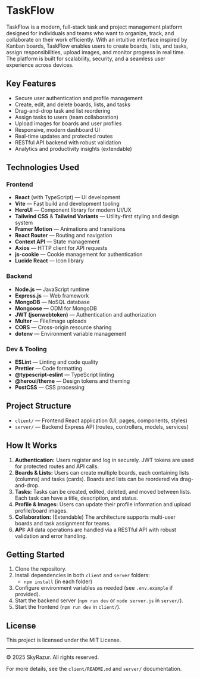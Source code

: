 # TaskFlow

TaskFlow is a modern, full-stack task and project management platform designed for individuals and teams who want to organize, track, and collaborate on their work efficiently. With an intuitive interface inspired by Kanban boards, TaskFlow enables users to create boards, lists, and tasks, assign responsibilities, upload images, and monitor progress in real time. The platform is built for scalability, security, and a seamless user experience across devices.

## Key Features
- Secure user authentication and profile management
- Create, edit, and delete boards, lists, and tasks
- Drag-and-drop task and list reordering
- Assign tasks to users (team collaboration)
- Upload images for boards and user profiles
- Responsive, modern dashboard UI
- Real-time updates and protected routes
- RESTful API backend with robust validation
- Analytics and productivity insights (extendable)

## Technologies Used

### Frontend
- **React** (with TypeScript) — UI development
- **Vite** — Fast build and development tooling
- **HeroUI** — Component library for modern UI/UX
- **Tailwind CSS** & **Tailwind Variants** — Utility-first styling and design system
- **Framer Motion** — Animations and transitions
- **React Router** — Routing and navigation
- **Context API** — State management
- **Axios** — HTTP client for API requests
- **js-cookie** — Cookie management for authentication
- **Lucide React** — Icon library

### Backend
- **Node.js** — JavaScript runtime
- **Express.js** — Web framework
- **MongoDB** — NoSQL database
- **Mongoose** — ODM for MongoDB
- **JWT (jsonwebtoken)** — Authentication and authorization
- **Multer** — File/image uploads
- **CORS** — Cross-origin resource sharing
- **dotenv** — Environment variable management

### Dev & Tooling
- **ESLint** — Linting and code quality
- **Prettier** — Code formatting
- **@typescript-eslint** — TypeScript linting
- **@heroui/theme** — Design tokens and theming
- **PostCSS** — CSS processing

## Project Structure
- `client/` — Frontend React application (UI, pages, components, styles)
- `server/` — Backend Express API (routes, controllers, models, services)

## How It Works
1. **Authentication:** Users register and log in securely. JWT tokens are used for protected routes and API calls.
2. **Boards & Lists:** Users can create multiple boards, each containing lists (columns) and tasks (cards). Boards and lists can be reordered via drag-and-drop.
3. **Tasks:** Tasks can be created, edited, deleted, and moved between lists. Each task can have a title, description, and status.
4. **Profile & Images:** Users can update their profile information and upload profile/board images.
5. **Collaboration:** (Extendable) The architecture supports multi-user boards and task assignment for teams.
6. **API:** All data operations are handled via a RESTful API with robust validation and error handling.

## Getting Started
1. Clone the repository.
2. Install dependencies in both `client` and `server` folders:
   - `npm install` (in each folder)
3. Configure environment variables as needed (see `.env.example` if provided).
4. Start the backend server (`npm run dev` or `node server.js` in `server/`).
5. Start the frontend (`npm run dev` in `client/`).

## License
This project is licensed under the MIT License.

---

© 2025 SkyRazur. All rights reserved.

For more details, see the `client/README.md` and `server/` documentation.
